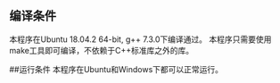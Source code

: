 ## 编译条件 
本程序在Ubuntu 18.04.2 64-bit, g++ 7.3.0下编译通过。
本程序只需要使用make工具即可编译，不依赖于C++标准库之外的库。

##运行条件
本程序在Ubuntu和Windows下都可以正常运行。
